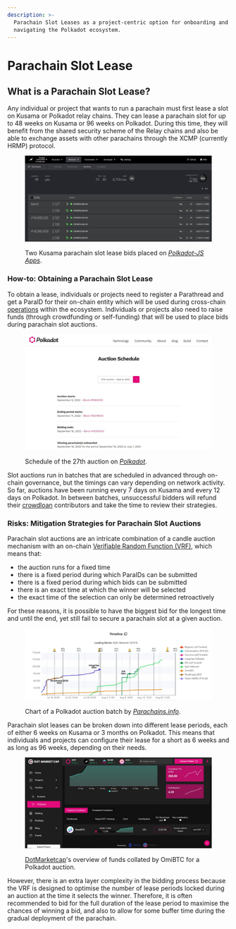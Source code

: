 ```yaml
---
description: >-
  Parachain Slot Leases as a project-centric option for onboarding and
  navigating the Polkadot ecosystem.
---
```


# Parachain Slot Lease

## What is a Parachain Slot Lease?

Any individual or project that wants to run a parachain must first lease a slot on Kusama or Polkadot relay chains. They can lease a parachain slot for up to 48 weeks on Kusama or 96 weeks on Polkadot. During this time, they will benefit from the shared security scheme of the Relay chains and also be able to exchange assets with other parachains through the XCMP (currently HRMP) protocol.

<figure><img src="../../../.gitbook/assets/O_BSlots.JPG" alt="A screenshot of a Kusama-based parachain slot bidding on Polkadot JS app."><figcaption><p>Two Kusama parachain slot lease bids placed on <a href="https://polkadot.js.org/apps/?rpc=wss%3A%2F%2Fkusama.public.curie.radiumblock.xyz%2Fws#/parachains/auctions"><em>Polkadot-JS Apps</em></a>.</p></figcaption></figure>



### How-to: Obtaining a Parachain Slot Lease

To obtain a lease, individuals or projects need to register a Parathread and get a ParaID for their on-chain entity which will be used during cross-chain [operations](../) within the ecosystem. Individuals or projects also need to raise funds (through crowdfunding or self-funding) that will be used to place bids during parachain slot auctions.&#x20;

<figure><img src="../../../.gitbook/assets/O_BAuctionsTT.JPG" alt="A screenshot of a schedule for parachain slot auction on Polkadot Relay chain."><figcaption><p>Schedule of the 27th auction on <a href="https://polkadot.network/auctions/"><em>Polkadot</em></a>.</p></figcaption></figure>

Slot auctions run in batches that are scheduled in advanced through on-chain governance, but the timings can vary depending on network activity. So far, auctions have been running every 7 days on Kusama and every 12 days on Polkadot. In between batches, unsuccessful bidders will refund their [crowdloan](../crowdfunding/crowdloans.md) contributors and take the time to review their strategies.



### Risks: Mitigation Strategies for Parachain Slot Auctions

Parachain slot auctions are an intricate combination of a candle auction mechanism with an on-chain [Verifiable Random Function (VRF)](https://wiki.polkadot.network/docs/learn-randomness), which means that:

* the auction runs for a fixed time
* there is a fixed period during which ParaIDs can be submitted
* there is a fixed period during which bids can be submitted
* there is an exact time at which the winner will be selected
* the exact time of the selection can only be determined retroactively&#x20;

For these reasons, it is possible to have the biggest bid for the longest time and until the end, yet still fail to secure a parachain slot at a given auction.

<figure><img src="../../../.gitbook/assets/O_BParachaininfo.JPG" alt="A chart of Polkadot auctions from July 16 to August 2 of 2021."><figcaption><p>Chart of a Polkadot auction batch by <a href="https://parachains.info/auctions"><em>Parachains.info</em></a>.</p></figcaption></figure>

Parachain slot leases can be broken down into different lease periods, each of either 6 weeks on Kusama or 3 months on Polkadot. This means that individuals and projects can configure their lease for a short as 6 weeks and as long as 96 weeks, depending on their needs.&#x20;

<figure><img src="../../../.gitbook/assets/O_BDotMarketcap.JPG" alt="An overview of the funds collated by OmiBTC during a Polkadot auction."><figcaption><p><a href="https://www.dotmarketcap.com/auction/polkadot">DotMarketcap</a>'s overview of funds collated by OmiBTC for a Polkadot auction.</p></figcaption></figure>

However, there is an extra layer complexity in the bidding process because the VRF is designed to optimise the number of lease periods locked during an auction at the time it selects the winner. Therefore, it is often recommended to bid for the full duration of the lease period to maximise the chances of winning a bid, and also to allow for some buffer time during the gradual deployment of the parachain.

